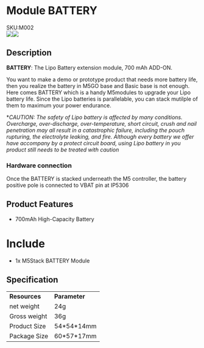 # Module BATTERY

<div class="badge badge-pill badge-primary product_sku_tag">SKU:M002</div>

<div class="product_pic"><img src="assets/img/product_pics/module/battery/module_battery_01.webp"><img src="assets/img/product_pics/module/battery/module_battery_02.webp"></div>

## Description

**BATTERY**:  The Lipo Battery extension module, 700 mAh ADD-ON.

You want to make a demo or prototype product that needs more battery life, then you realize the battery in M5GO base and Basic base is not enough. Here comes BATTERY which is a handy M5modules to upgrade your Lipo battery life. Since the Lipo batteries is parallelable, you can stack mutilple of them to maximum your power endurance.

**CAUTION: The safety of Lipo battery is affected by many conditions. Overcharge, over-discharge, over-temperature, short circuit, crush and nail penetration may all result in a catastrophic failure, including the pouch rupturing, the electrolyte leaking, and fire. Although every battery we offer have accompany by a protect circuit board, using Lipo battery in you product still needs to be treated with caution*

### Hardware connection

Once the BATTERY is stacked underneath the M5 controller, the battery positive pole is connected to VBAT pin at IP5306
 
## Product Features

- 700mAh High-Capacity Battery

# Include

-  1x M5Stack BATTERY Module


## Specification

<table>
   <tr style="font-weight:bold">
      <td>Resources</td>
      <td>Parameter</td>
   </tr>
   <tr>
      <td>net weight</td>
      <td>24g</td>
   </tr>
   <tr>
      <td>Gross weight</td>
      <td>36g</td>
   </tr>
   <tr>
      <td>Product Size</td>
      <td>54*54*14mm</td>
   </tr>
   <tr>
      <td>Package Size</td>
      <td>60*57*17mm</td>
   </tr>
 </table>

<script>

   var purchase_link = 'https://m5stack.com/collections/m5-module/products/battery-module';

   anchor_search(purchase_link);
   scrollFunc();

</script>